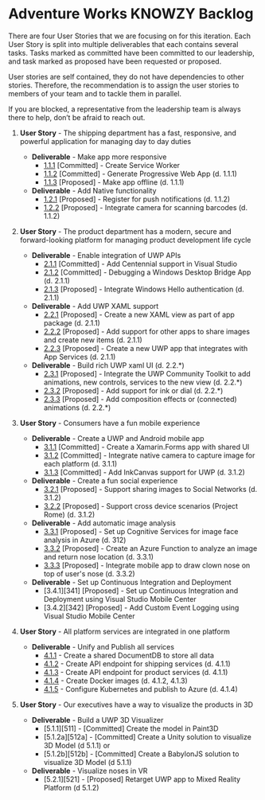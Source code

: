 # Adventure Works KNOWZY Backlog

There are four User Stories that we are focusing on for this iteration. Each User Story is split into multiple deliverables that each contains several tasks. Tasks marked as committed have been committed to our leadership, and task marked as proposed have been requested or proposed.

User stories are self contained, they do not have dependencies to other stories. Therefore, the recommendation is to assign the user stories to members of your team and to tackle them in parallel. 

If you are blocked, a representative from the leadership team is always there to help, don’t be afraid to reach out. 


1. **User Story** - The shipping department has a fast, responsive, and powerful application for managing day to day duties 
    * **Deliverable** - Make app more responsive
        * [1.1.1][111] [Committed] - Create Service Worker
        * [1.1.2][112] [Committed] - Generate Progressive Web App (d. 1.1.1)
        * [1.1.3][113] [Proposed] - Make app offline (d. 1.1.1) 
    * **Deliverable** - Add Native functionality
        * [1.2.1][121] [Proposed] - Register for push notifications (d. 1.1.2)
        * [1.2.2][122] [Proposed] - Integrate camera for scanning barcodes (d. 1.1.2)

2. **User Story** - The product department has a modern, secure and forward-looking platform for managing product development life cycle
    * **Deliverable** - Enable integration of UWP APIs
        * [2.1.1][211] [Committed] - Add Centennial support in Visual Studio
        * [2.1.2][212] [Committed] - Debugging a Windows Desktop Bridge App (d. 2.1.1)
        * [2.1.3][213] [Proposed] - Integrate Windows Hello authentication (d. 2.1.1)
    * **Deliverable** - Add UWP XAML support
        * [2.2.1][221] [Proposed] - Create a new XAML view as part of app package (d. 2.1.1)
        * [2.2.2][222] [Proposed] - Add support for other apps to share images and create new items (d. 2.1.1)
        * [2.2.3][223] [Proposed] - Create a new UWP app that integrates with App Services (d. 2.1.1)
    * **Deliverable** - Build rich UWP xaml UI (d. 2.2.*)
        * [2.3.1][231] [Proposed] - Integrate the UWP Community Toolkit to add animations, new controls, services to the new view (d. 2.2.*)
        * [2.3.2][232] [Proposed] - Add support for ink or dial (d. 2.2.*)
        * [2.3.3][233] [Proposed] - Add composition effects or (connected) animations (d. 2.2.*)

3. **User Story** - Consumers have a fun mobile experience 
    * **Deliverable** - Create a UWP and Android mobile app
        * [3.1.1][311] [Committed] - Create a Xamarin.Forms app with shared UI
        * [3.1.2][312] [Committed] - Integrate native camera to capture image for each platform (d. 3.1.1)
        * [3.1.3][313] [Committed] - Add InkCanvas support for UWP (d. 3.1.2)
    * **Deliverable** - Create a fun social experience
        * [3.2.1][321] [Proposed] - Support sharing images to Social Networks (d. 3.1.2)
        * [3.2.2][322] [Proposed] - Support cross device scenarios (Project Rome) (d. 3.1.2)
    * **Deliverable** - Add automatic image analysis
        * [3.3.1][331] [Proposed] - Set up Cognitive Services for image face analysis in Azure (d. 312)
        * [3.3.2][332] [Proposed] - Create an Azure Function to analyze an image and return nose location (d. 3.3.1)
        * [3.3.3][333] [Proposed] - Integrate mobile app to draw clown nose on top of user's nose (d. 3.3.2)
    * **Deliverable** - Set up Continuous Integration and Deployment
        * [3.4.1][341] [Proposed] - Set up Continuous Integration and Deployment using Visual Studio Mobile Center
        * [3.4.2][342] [Proposed] - Add Custom Event Logging using Visual Studio Mobile Center

4. **User Story** - All platform services are integrated in one platform
    * **Deliverable** - Unify and Publish all services
        * [4.1.1][411] - Create a shared DocumentDB to store all data
        * [4.1.2][412] - Create API endpoint for shipping services (d. 4.1.1)
        * [4.1.3][413] - Create API endpoint for product services (d. 4.1.1)
        * [4.1.4][414] - Create Docker images (d. 4.1.2, 4.1.3)
        * [4.1.5][415] - Configure Kubernetes and publish to Azure (d. 4.1.4)
      
5. **User Story** - Our executives have a way to visualize the products in 3D
   * **Deliverable** - Build a UWP 3D Visualizer
      * [5.1.1][511] - [Committed] Create the model in Paint3D
      * [5.1.2a][512a] - [Committed] Create a Unity solution to visualize 3D Model (d 5.1.1) or
      * [5.1.2b][512b] - [Committed] Create a BabylonJS solution to visualize 3D Model (d 5.1.1)
   * **Deliverable** - Visualize noses in VR
      * [5.2.1][521] - [Proposed] Retarget UWP app to Mixed Reality Platform (d 5.1.2)



[111]: stories/1/111_CreateServiceWorker.md
[112]: stories/1/112_GeneratePWA.md
[113]: stories/1/113_Offline.md
[121]: stories/1/121_PushNotifications.md
[122]: stories/1/122_Camera.md

[211]: stories/2/211_Centennial.md
[212]: stories/2/212_Debugging.md
[213]: stories/2/213_WindowsHello.md
[221]: stories/2/221_XAMLView.md
[222]: stories/2/222_Share.md
[223]: stories/2/223_AppServices.md
[231]: stories/2/231_Toolkit.md
[232]: stories/2/232_Inking_Dial.md
[233]: stories/2/233_Composition.md

[311]: stories/3/311_XamarinForms.md
[312]: stories/3/312_Camera.md
[313]: stories/3/313_InkCanvas.md
[321]: stories/3/321_Social.md
[322]: stories/3/322_Rome.md
[331]: stories/3/331_CognitiveServices.md
[332]: stories/3/332_AzureFunction.md
[333]: stories/3/333_NoseAnalysys.md

[411]: stories/4/411_DocumentDB.md
[412]: stories/4/412_OrdersAPI.md
[413]: stories/4/413_ProductsAPI.md
[414]: stories/4/414_Docker.md
[415]: stories/4/415_Kubernetes.md
